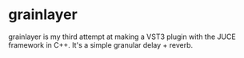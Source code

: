 # grainlayer
grainlayer is my third attempt at making a VST3 plugin with the JUCE framework in C++. It's a simple granular delay + reverb.
